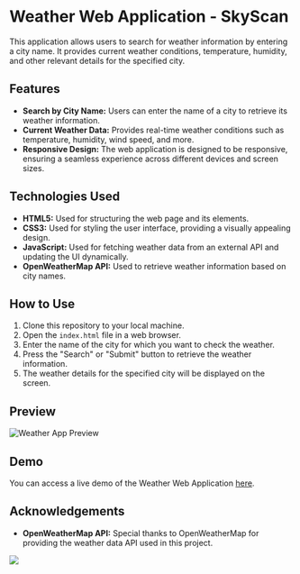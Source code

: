 # Weather Web Application - SkyScan

This application allows users to search for weather information by entering a city name. It provides current weather conditions, temperature, humidity, and other relevant details for the specified city.

## Features

- **Search by City Name:** Users can enter the name of a city to retrieve its weather information.
- **Current Weather Data:** Provides real-time weather conditions such as temperature, humidity, wind speed, and more.
- **Responsive Design:** The web application is designed to be responsive, ensuring a seamless experience across different devices and screen sizes.

## Technologies Used

- **HTML5:** Used for structuring the web page and its elements.
- **CSS3:** Used for styling the user interface, providing a visually appealing design.
- **JavaScript:** Used for fetching weather data from an external API and updating the UI dynamically.
- **OpenWeatherMap API:** Used to retrieve weather information based on city names.

## How to Use

1. Clone this repository to your local machine.
2. Open the `index.html` file in a web browser.
3. Enter the name of the city for which you want to check the weather.
4. Press the "Search" or "Submit" button to retrieve the weather information.
5. The weather details for the specified city will be displayed on the screen.

## Preview

![Weather App Preview](preview.png)

## Demo

You can access a live demo of the Weather Web Application [here](https://anchanareghu.github.io/WeatherApp/).

## Acknowledgements

- **OpenWeatherMap API:** Special thanks to OpenWeatherMap for providing the weather data API used in this project.

![](https://github.com/anchanareghu/WeatherApp/assets/143755659/e560a75e-8d06-44e7-be38-30205f15bcc5)
